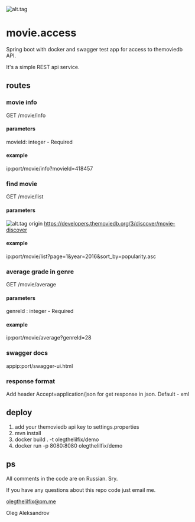 ![alt.tag](https://travis-ci.org/olegthelilfix/movie.access.svg?branch=master)
# movie.access 
Spring boot with docker and swagger test app for access to themoviedb API.

It's a simple REST api service.
## routes
### movie info
GET /movie/info
#### parameters
movieId: integer - Required
#### example
ip:port/movie/info?movieId=418457
### find movie
GET /movie/list
#### parameters
![alt.tag](https://pp.userapi.com/c846324/v846324571/1be346/qj7qTxUwg6k.jpg)
origin https://developers.themoviedb.org/3/discover/movie-discover
#### example
ip:port/movie/list?page=1&year=2016&sort_by=popularity.asc
### average grade in genre
GET /movie/average
#### parameters
genreId : integer - Required
#### example 
ip:port/movie/average?genreId=28
### swagger docs
appip:port/swagger-ui.html
### response format
Add header Accept=application/json for get response in json. 
Default - xml

## deploy 
1. add your themoviedb api key to settings.properties
2. mvn install
3. docker build . -t olegthelilfix/demo
4. docker run -p 8080:8080 olegthelilfix/demo

## ps
All comments in the code are on Russian. Sry.

If you have any questions about this repo code just email me.

olegthelilfix@pm.me

Oleg Aleksandrov